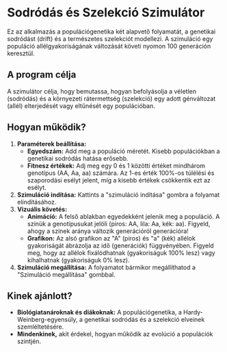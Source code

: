 # Sodródás és Szelekció Szimulátor

Ez az alkalmazás a populációgenetika két alapvető folyamatát, a genetikai sodródást (drift) és a természetes szelekciót modellezi. A szimuláció egy populáció allélgyakoriságának változását követi nyomon 100 generáción keresztül.

## A program célja

A szimulátor célja, hogy bemutassa, hogyan befolyásolja a véletlen (sodródás) és a környezeti rátermettség (szelekció) egy adott génváltozat (allél) elterjedését vagy eltűnését egy populációban.

## Hogyan működik?

1.  **Paraméterek beállítása:**
    * **Egyedszám:** Add meg a populáció méretét. Kisebb populációkban a genetikai sodródás hatása erősebb.
    * **Fitnesz értékek:** Adj meg egy 0 és 1 közötti értéket mindhárom genotípus (AA, Aa, aa) számára. Az 1-es érték 100%-os túlélési és szaporodási esélyt jelent, míg a kisebb értékek csökkentik ezt az esélyt.
2.  **Szimuláció indítása:** Kattints a "szimuláció indítása" gombra a folyamat elindításához.
3.  **Vizuális követés:**
    * **Animáció:** A felső ablakban egyedekként jelenik meg a populáció. A színük a genotípusukat jelöli (piros: AA, lila: Aa, kék: aa). Figyeld, ahogy a színek aránya változik generációról generációra!
    * **Grafikon:** Az alsó grafikon az "A" (piros) és "a" (kék) allélok gyakoriságát ábrázolja az idő (generációk) függvényében. Figyeld meg, hogy az allélok fixálódhatnak (gyakoriságuk 100% lesz) vagy kihalhatnak (gyakoriságuk 0% lesz).
4.  **Szimuláció megállítása:** A folyamatot bármikor megállíthatod a "Szimuláció megállítása" gombbal.

## Kinek ajánlott?

* **Biológiatanároknak és diákoknak:** A populációgenetika, a Hardy-Weinberg-egyensúly, a genetikai sodródás és a szelekció elveinek szemléltetésére.
* **Mindenkinek,** akit érdekel, hogyan működik az evolúció a populációk szintjén.
